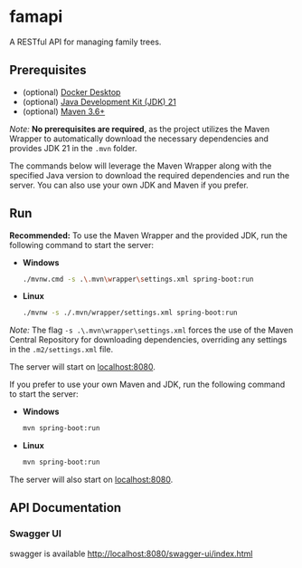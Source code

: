 # famapi
A RESTful API for managing family trees.

## Prerequisites
- (optional) [Docker Desktop](https://www.docker.com/products/docker-desktop/)
- (optional) [Java Development Kit (JDK) 21](https://github.com/adoptium/temurin21-binaries/releases/download/jdk-21.0.5%2B11/OpenJDK21U-jdk_x64_windows_hotspot_21.0.5_11.zip)
- (optional) [Maven 3.6+](https://maven.apache.org/download.cgi)

*Note:* __No prerequisites are required__, as the project utilizes the Maven Wrapper to automatically download the necessary dependencies and provides JDK 21 in the `.mvn` folder.

The commands below will leverage the Maven Wrapper along with the specified Java version to download the required dependencies and run the server. You can also use your own JDK and Maven if you prefer.

## Run
**Recommended:** To use the Maven Wrapper and the provided JDK, run the following command to start the server:

- **Windows**
    ```bash
    ./mvnw.cmd -s .\.mvn\wrapper\settings.xml spring-boot:run
    ```
- **Linux**
    ```bash
    ./mvnw -s ./.mvn/wrapper/settings.xml spring-boot:run
    ```

*Note:* The flag `-s .\.mvn\wrapper\settings.xml` forces the use of the Maven Central Repository for downloading dependencies, overriding any settings in the `.m2/settings.xml` file.

The server will start on [localhost:8080](http://localhost:8080).

If you prefer to use your own Maven and JDK, run the following command to start the server:

- **Windows**
    ```bash
    mvn spring-boot:run
    ```
- **Linux**
    ```bash
    mvn spring-boot:run
    ```

The server will also start on [localhost:8080](http://localhost:8080).


## API Documentation
### Swagger UI 
swagger is available [http://localhost:8080/swagger-ui/index.html](swagger-ui)